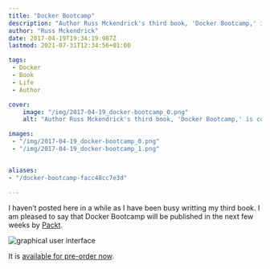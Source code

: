 ```yaml
---
title: "Docker Bootcamp"
description: "Author Russ Mckendrick's third book, 'Docker Bootcamp,' is coming soon. Pre-order now for a comprehensive guide to Docker."
author: "Russ Mckendrick"
date: 2017-04-19T19:34:19.987Z
lastmod: 2021-07-31T12:34:56+01:00

tags:
 - Docker
 - Book
 - Life
 - Author

cover:
    image: "/img/2017-04-19_docker-bootcamp_0.png" 
    alt: "Author Russ Mckendrick's third book, 'Docker Bootcamp,' is coming soon. Pre-order now for a comprehensive guide to Docker."

images:
 - "/img/2017-04-19_docker-bootcamp_0.png"
 - "/img/2017-04-19_docker-bootcamp_1.png"


aliases:
- "/docker-bootcamp-facc48cc7e3d"

---
```


I haven’t posted here in a while as I have been busy writting my third book. I am pleased to say that Docker Bootcamp will be published in the next few weeks by [Packt](https://www.packtpub.com/virtualization-and-cloud/docker-bootcamp).

![graphical user interface](/img/2017-04-19_docker-bootcamp_1.png)

It is [available for pre-order now](https://www.packtpub.com/virtualization-and-cloud/docker-bootcamp).
